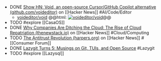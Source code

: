 - DONE [Show HN: Void, an open-source Cursor/GitHub Copilot alternative (github.com/voideditor)](https://news.ycombinator.com/item?id=41563958) on [[Hacker News]] #AI/Code/Editor
	- [voideditor/void](https://github.com/voideditor/void)
	  @@html: <a href="https://github.com/voideditor/void/"><img src="https://github-readme-stats-astronomer.vercel.app/api/pin/?username=voideditor&repo=void&theme=tokyonight" alt="voideditor/void"/></a>@@
- TODO #explore [[CasaOS]]
- DONE [Why Companies Are Ditching the Cloud: The Rise of Cloud Repatriation (thenewstack.io)](https://news.ycombinator.com/item?id=42054813) on [[Hacker News]] #Cloud/Computing
- TODO [The Antitrust Revolution (harpers.org)](https://news.ycombinator.com/item?id=42056515) on [[Hacker News]] #[[Consumer Forum]]
- DONE [Lazygit Turns 5: Musings on Git, TUIs, and Open Source](https://jesseduffield.com/Lazygit-5-Years-On/) #Lazygit
- TODO #explore [[Lazysql]]